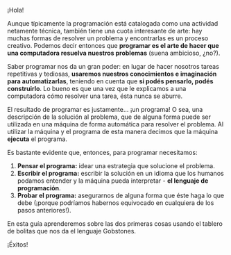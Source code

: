 ¡Hola!

Aunque típicamente la programación está catalogada como una actividad netamente técnica, también tiene una cuota interesante de arte: hay muchas formas de resolver un problema y encontrarlas es un proceso creativo. Podemos decir entonces que **programar es el arte de hacer que una computadora resuelva nuestros problemas** (suena ambicioso, ¿no?). 

Saber programar nos da un gran poder: en lugar de hacer nosotros tareas repetitivas y tediosas, **usaremos nuestros conocimientos e imaginación para automatizarlas**, teniendo en cuenta que **si podés pensarlo, podés construirlo**. Lo bueno es que una vez que le explicamos a una computadora cómo resolver una tarea, ésta nunca se aburre.

El resultado de programar es justamente... ¡un programa! O sea, una descripción de la solución al problema, que de alguna forma puede ser utilizada en una máquina de forma automática para resolver el problema. Al utilizar la máquina y el programa de esta manera decimos que la máquina **ejecuta** el programa.

Es bastante evidente que, entonces, para programar necesitamos:

1. **Pensar el programa:** idear una estrategia que solucione el problema. 
1. **Escribir el programa:** escribir la solución en un idioma que los humanos podamos entender y la máquina pueda interpretar - **el lenguaje de programación**. 
1. **Probar el programa:** asegurarnos de alguna forma que éste haga lo que debe (¡porque podríamos habernos equivocado en cualquiera de los pasos anteriores!).

En esta guía aprenderemos sobre las dos primeras cosas usando el tablero de bolitas que nos da el lenguaje Gobstones. 

¡Éxitos!